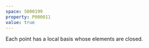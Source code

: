 ```yaml
---
space: S000199
property: P000011
value: true
---
```


Each point has a local basis whose elements are closed.
